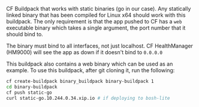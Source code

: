 CF Buildpack that works with static binaries (go in our case). Any
statically linked binary that has been compiled for Linux x64 should
work with this buildpack. The only requirement is that the app pushed
to CF has a `web` executable binary which takes a single argument, the
port number that it should bind to.

The binary must bind to all interfaces, not just localhost. CF
HealthManager (HM9000) will see the app as down if it doesn't bind to
`0.0.0.0`

This buildpack also contains a web binary which can be used as an
example. To use this buildpack, after git cloning it, run the following:

```sh
cf create-buildpack binary_buildpack binary-buildpack 1
cd binary-buildpack
cf push static-go
curl static-go.10.244.0.34.xip.io # if deploying to bosh-lite
```
